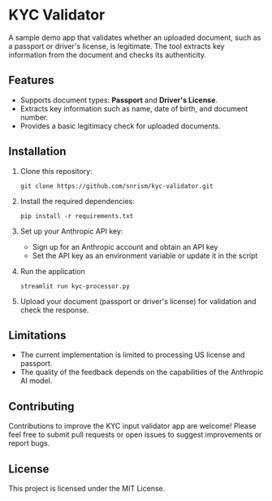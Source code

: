 # KYC Validator

A sample demo app that validates whether an uploaded document, such as a passport or driver's license, is legitimate. The tool extracts key information from the document and checks its authenticity.

## Features

- Supports document types: **Passport** and **Driver's License**.
- Extracts key information such as name, date of birth, and document number.
- Provides a basic legitimacy check for uploaded documents.

## Installation

1. Clone this repository:
   ```
   git clone https://github.com/snrism/kyc-validator.git
   ```

2. Install the required dependencies:
   ```
   pip install -r requirements.txt
   ```

3. Set up your Anthropic API key:
   - Sign up for an Anthropic account and obtain an API key
   - Set the API key as an environment variable or update it in the script

4. Run the application
    ```
    streamlit run kyc-processor.py
    ```

5. Upload your document (passport or driver's license) for validation and check the response.

## Limitations

- The current implementation is limited to processing US license and passport.
- The quality of the feedback depends on the capabilities of the Anthropic AI model.

## Contributing

Contributions to improve the KYC input validator app are welcome! Please feel free to submit pull requests or open issues to suggest improvements or report bugs.

## License

This project is licensed under the MIT License.

